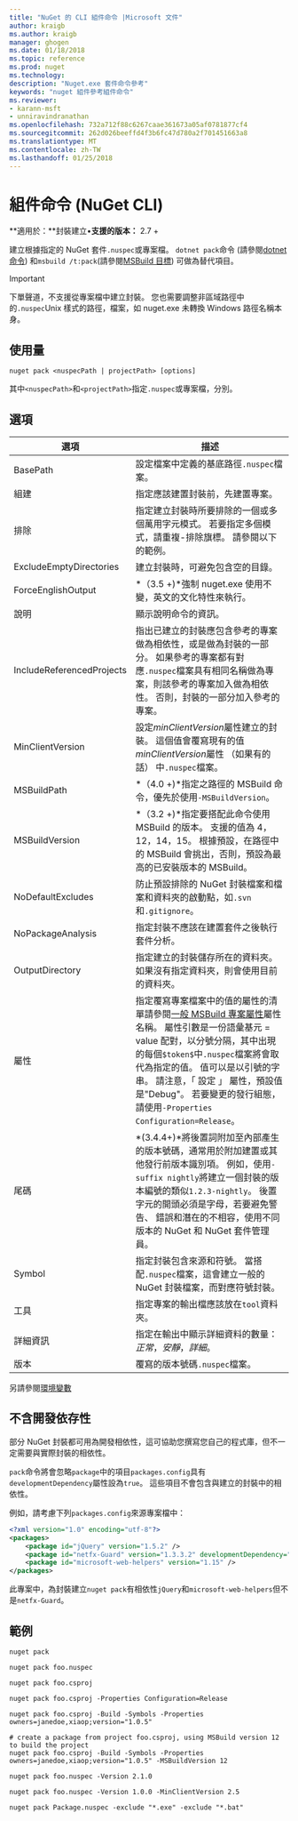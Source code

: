 ```yaml
---
title: "NuGet 的 CLI 組件命令 |Microsoft 文件"
author: kraigb
ms.author: kraigb
manager: ghogen
ms.date: 01/18/2018
ms.topic: reference
ms.prod: nuget
ms.technology: 
description: "Nuget.exe 套件命令參考"
keywords: "nuget 組件參考組件命令"
ms.reviewer:
- karann-msft
- unniravindranathan
ms.openlocfilehash: 732a712f88c6267caae361673a05af0781877cf4
ms.sourcegitcommit: 262d026beeffd4f3b6fc47d780a2f701451663a8
ms.translationtype: MT
ms.contentlocale: zh-TW
ms.lasthandoff: 01/25/2018
---
```

# <a name="pack-command-nuget-cli"></a>組件命令 (NuGet CLI)

**適用於：**封裝建立&bullet;**支援的版本：** 2.7 +

建立根據指定的 NuGet 套件`.nuspec`或專案檔。 `dotnet pack`命令 (請參閱[dotnet 命令](dotnet-Commands.md)) 和`msbuild /t:pack`(請參閱[MSBuild 目標](../schema/msbuild-targets.md)) 可做為替代項目。

> [!Important]
> 下單聲道，不支援從專案檔中建立封裝。 您也需要調整非區域路徑中的`.nuspec`Unix 樣式的路徑，檔案，如 nuget.exe 未轉換 Windows 路徑名稱本身。

## <a name="usage"></a>使用量

```cli
nuget pack <nuspecPath | projectPath> [options]
```

其中`<nuspecPath>`和`<projectPath>`指定`.nuspec`或專案檔，分別。

## <a name="options"></a>選項

| 選項 | 描述 |
| --- | --- |
| BasePath | 設定檔案中定義的基底路徑`.nuspec`檔案。 |
| 組建 | 指定應該建置封裝前，先建置專案。 |
| 排除 | 指定建立封裝時所要排除的一個或多個萬用字元模式。 若要指定多個模式，請重複-排除旗標。 請參閱以下的範例。 |
| ExcludeEmptyDirectories | 建立封裝時，可避免包含空的目錄。 |
| ForceEnglishOutput | *（3.5 +)*強制 nuget.exe 使用不變，英文的文化特性來執行。 |
| 說明 | 顯示說明命令的資訊。 |
| IncludeReferencedProjects | 指出已建立的封裝應包含參考的專案做為相依性，或是做為封裝的一部分。 如果參考的專案都有對應`.nuspec`檔案具有相同名稱做為專案，則該參考的專案加入做為相依性。 否則，封裝的一部分加入參考的專案。 |
| MinClientVersion | 設定*minClientVersion*屬性建立的封裝。 這個值會覆寫現有的值*minClientVersion*屬性 （如果有的話） 中`.nuspec`檔案。 |
| MSBuildPath | *（4.0 +)*指定之路徑的 MSBuild 命令，優先於使用`-MSBuildVersion`。 |
| MSBuildVersion | *（3.2 +)*指定要搭配此命令使用 MSBuild 的版本。 支援的值為 4，12，14，15。 根據預設，在路徑中的 MSBuild 會挑出，否則，預設為最高的已安裝版本的 MSBuild。 |
| NoDefaultExcludes | 防止預設排除的 NuGet 封裝檔案和檔案和資料夾的啟動點，如`.svn`和`.gitignore`。 |
| NoPackageAnalysis | 指定封裝不應該在建置套件之後執行套件分析。 |
| OutputDirectory | 指定建立的封裝儲存所在的資料夾。 如果沒有指定資料夾，則會使用目前的資料夾。 |
| 屬性 | 指定覆寫專案檔案中的值的屬性的清單請參閱[一般 MSBuild 專案屬性](/visualstudio/msbuild/common-msbuild-project-properties)屬性名稱。 屬性引數是一份語彙基元 = value 配對，以分號分隔，其中出現的每個`$token$`中`.nuspec`檔案將會取代為指定的值。 值可以是以引號的字串。 請注意，「 設定 」 屬性，預設值是"Debug"。 若要變更的發行組態，請使用`-Properties Configuration=Release`。 |
| 尾碼 | *(3.4.4+)*將後置詞附加至內部產生的版本號碼，通常用於附加建置或其他發行前版本識別項。 例如，使用`-suffix nightly`將建立一個封裝的版本編號的類似`1.2.3-nightly`。 後置字元的開頭必須是字母，若要避免警告、 錯誤和潛在的不相容，使用不同版本的 NuGet 和 NuGet 套件管理員。 |
| Symbol | 指定封裝包含來源和符號。 當搭配`.nuspec`檔案，這會建立一般的 NuGet 封裝檔案，而對應符號封裝。 |
| 工具 | 指定專案的輸出檔應該放在`tool`資料夾。 |
| 詳細資訊 | 指定在輸出中顯示詳細資料的數量：*正常*，*安靜*，*詳細*。 |
| 版本 | 覆寫的版本號碼`.nuspec`檔案。 |

另請參閱[環境變數](cli-ref-environment-variables.md)

## <a name="excluding-development-dependencies"></a>不含開發依存性

部分 NuGet 封裝都可用為開發相依性，這可協助您撰寫您自己的程式庫，但不一定需要與實際封裝的相依性。

`pack`命令將會忽略`package`中的項目`packages.config`具有`developmentDependency`屬性設為`true`。 這些項目不會包含與建立的封裝中的相依性。

例如，請考慮下列`packages.config`來源專案檔中：

```xml
<?xml version="1.0" encoding="utf-8"?>
<packages>
    <package id="jQuery" version="1.5.2" />
    <package id="netfx-Guard" version="1.3.3.2" developmentDependency="true" />
    <package id="microsoft-web-helpers" version="1.15" />
</packages>
```

此專案中，為封裝建立`nuget pack`有相依性`jQuery`和`microsoft-web-helpers`但不是`netfx-Guard`。

## <a name="examples"></a>範例

```cli
nuget pack

nuget pack foo.nuspec

nuget pack foo.csproj

nuget pack foo.csproj -Properties Configuration=Release

nuget pack foo.csproj -Build -Symbols -Properties owners=janedoe,xiaop;version="1.0.5"

# create a package from project foo.csproj, using MSBuild version 12 to build the project
nuget pack foo.csproj -Build -Symbols -Properties owners=janedoe,xiaop;version="1.0.5" -MSBuildVersion 12

nuget pack foo.nuspec -Version 2.1.0

nuget pack foo.nuspec -Version 1.0.0 -MinClientVersion 2.5

nuget pack Package.nuspec -exclude "*.exe" -exclude "*.bat"
```
